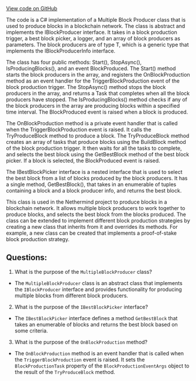 [View code on GitHub](https://github.com/nethermindeth/nethermind/Nethermind.Consensus/Producers/MultipleBlockProducer.cs)

The code is a C# implementation of a Multiple Block Producer class that is used to produce blocks in a blockchain network. The class is abstract and implements the IBlockProducer interface. It takes in a block production trigger, a best block picker, a logger, and an array of block producers as parameters. The block producers are of type T, which is a generic type that implements the IBlockProducerInfo interface.

The class has four public methods: Start(), StopAsync(), IsProducingBlocks(), and an event BlockProduced. The Start() method starts the block producers in the array, and registers the OnBlockProduction method as an event handler for the TriggerBlockProduction event of the block production trigger. The StopAsync() method stops the block producers in the array, and returns a Task that completes when all the block producers have stopped. The IsProducingBlocks() method checks if any of the block producers in the array are producing blocks within a specified time interval. The BlockProduced event is raised when a block is produced.

The OnBlockProduction method is a private event handler that is called when the TriggerBlockProduction event is raised. It calls the TryProduceBlock method to produce a block. The TryProduceBlock method creates an array of tasks that produce blocks using the BuildBlock method of the block production trigger. It then waits for all the tasks to complete, and selects the best block using the GetBestBlock method of the best block picker. If a block is selected, the BlockProduced event is raised.

The IBestBlockPicker interface is a nested interface that is used to select the best block from a list of blocks produced by the block producers. It has a single method, GetBestBlock(), that takes in an enumerable of tuples containing a block and a block producer info, and returns the best block.

This class is used in the Nethermind project to produce blocks in a blockchain network. It allows multiple block producers to work together to produce blocks, and selects the best block from the blocks produced. The class can be extended to implement different block production strategies by creating a new class that inherits from it and overrides its methods. For example, a new class can be created that implements a proof-of-stake block production strategy.
## Questions: 
 1. What is the purpose of the `MultipleBlockProducer` class?
- The `MultipleBlockProducer` class is an abstract class that implements the `IBlockProducer` interface and provides functionality for producing multiple blocks from different block producers.

2. What is the purpose of the `IBestBlockPicker` interface?
- The `IBestBlockPicker` interface defines a method `GetBestBlock` that takes an enumerable of blocks and returns the best block based on some criteria.

3. What is the purpose of the `OnBlockProduction` method?
- The `OnBlockProduction` method is an event handler that is called when the `TriggerBlockProduction` event is raised. It sets the `BlockProductionTask` property of the `BlockProductionEventArgs` object to the result of the `TryProduceBlock` method.